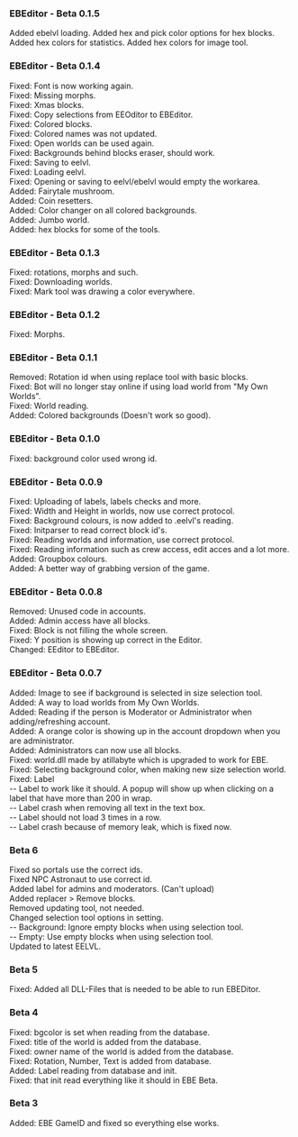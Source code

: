 ### EBEditor - Beta 0.1.5
Added ebelvl loading.
Added hex and pick color options for hex blocks.
Added hex colors for statistics.
Added hex colors for image tool.

### EBEditor - Beta 0.1.4
Fixed: Font is now working again.  
Fixed: Missing morphs.  
Fixed: Xmas blocks.  
Fixed: Copy selections from EEOditor to EBEditor.  
Fixed: Colored blocks.  
Fixed: Colored names was not updated.  
Fixed: Open worlds can be used again.  
Fixed: Backgrounds behind blocks eraser, should work.  
Fixed: Saving to eelvl.  
Fixed: Loading eelvl.   
Fixed: Opening or saving to eelvl/ebelvl would empty the workarea.  
Added: Fairytale mushroom.  
Added: Coin resetters.  
Added: Color changer on all colored backgrounds.  
Added: Jumbo world.  
Added: hex blocks for some of the tools.  



### EBEditor - Beta 0.1.3  
Fixed: rotations, morphs and such.  
Fixed: Downloading worlds.  
Fixed: Mark tool was drawing a color everywhere.  

### EBEditor - Beta 0.1.2
Fixed: Morphs.  

### EBEditor - Beta 0.1.1
Removed: Rotation id when using replace tool with basic blocks.  
Fixed: Bot will no longer stay online if using load world from "My Own Worlds".  
Fixed: World reading.  
Added: Colored backgrounds (Doesn't work so good).  


### EBEditor - Beta 0.1.0  
Fixed: background color used wrong id.  

### EBEditor - Beta 0.0.9
Fixed: Uploading of labels, labels checks and more.  
Fixed: Width and Height in worlds, now use correct protocol.  
Fixed: Background colours, is now added to .eelvl's reading.  
Fixed: Initparser to read correct block id's.  
Fixed: Reading worlds and information, use correct protocol.  
Fixed: Reading information such as crew access, edit acces and a lot more.  
Added: Groupbox colours.  
Added: A better way of grabbing version of the game.  


### EBEditor - Beta 0.0.8  
Removed: Unused code in accounts.  
Added: Admin access have all blocks.  
Fixed: Block is not filling the whole screen.  
Fixed: Y position is showing up correct in the Editor.  
Changed: EEditor to EBEditor.  

### EBEditor - Beta 0.0.7

Added: Image to see if background is selected in size selection tool.  
Added: A way to load worlds from My Own Worlds.  
Added: Reading if the person is Moderator or Administrator when adding/refreshing account.  
Added: A orange color is showing up in the account dropdown when you are administrator.  
Added: Administrators can now use all blocks.  
Fixed: world.dll made by atillabyte which is upgraded to work for EBE.  
Fixed: Selecting background color, when making new size selection world.  
Fixed: Label  
-- Label to work like it should. A popup will show up when clicking on a label
that have more than 200 in wrap.  
-- Label crash when removing all text in the text box.  
-- Label should not load 3 times in a row.  
-- Label crash because of memory leak, which is fixed now.  


###  Beta 6
Fixed so portals use the correct ids.  
Fixed NPC Astronaut to use correct id.  
Added label for admins and moderators. (Can't upload)  
Added replacer > Remove blocks.  
Removed updating tool, not needed.  
Changed selection tool options in setting.  
-- Background: Ignore empty blocks when using selection tool.  
-- Empty: Use empty blocks when using selection tool.  
Updated to latest EELVL.

###  Beta 5
Fixed: Added all DLL-Files that is needed to be able to run EBEDitor.  

###  Beta 4
Fixed: bgcolor is set when reading from the database.  
Fixed: title of the world is added from the database.  
Fixed: owner name of the world is added from the database.  
Fixed: Rotation, Number, Text is added from database.   
Added: Label reading from database and init.  
Fixed: that init read everything like it should in EBE Beta.  

### Beta 3
Added: EBE GameID and fixed so everything else works.  
